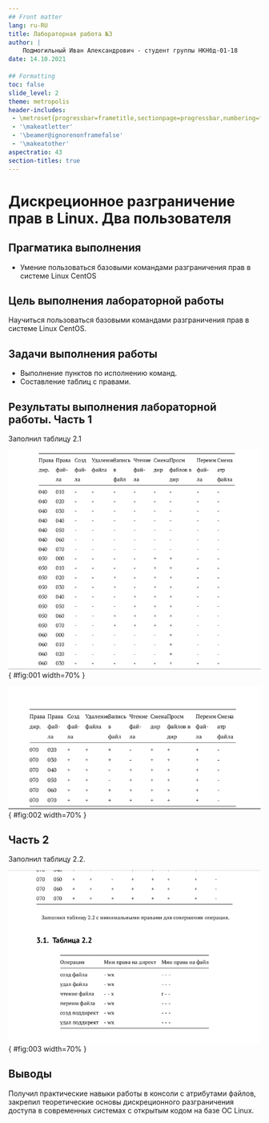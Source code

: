 ```yaml
---
## Front matter
lang: ru-RU
title: Лабораторная работа №3
author: |
	Подмогильный Иван Александрович - студент группы НКНбд-01-18
date: 14.10.2021

## Formatting
toc: false
slide_level: 2
theme: metropolis
header-includes:
 - \metroset{progressbar=frametitle,sectionpage=progressbar,numbering=fraction}
 - '\makeatletter'
 - '\beamer@ignorenonframefalse'
 - '\makeatother'
aspectratio: 43
section-titles: true
---
```


# Дискреционное разграничение прав в Linux. Два пользователя

## Прагматика выполнения

- Умение пользоваться базовыми командами разграничения прав в системе Linux CentOS

## Цель выполнения лабораторной работы

Научиться пользоваться базовыми командами разграничения прав в системе Linux CentOS.

## Задачи выполнения работы

- Выполнение пунктов по исполнению команд.
- Составление таблиц с правами.

## Результаты выполнения лабораторной работы. Часть 1

Заполнил таблицу 2.1

![Таблица 1$\label{fig8}$](../images/11.png){ #fig:001 width=70% }

![Таблица 1$\label{fig8}$](../images/13.png){ #fig:002 width=70% }

## Часть 2

Заполнил таблицу 2.2.

![Таблица 2$\label{fig13}$](../images/12.png){ #fig:003 width=70% }


## Выводы

Получил практические навыки работы в консоли с атрибутами файлов, закрепил теоретические основы дискреционного разграничения доступа в современных системах с открытым кодом на базе ОС Linux.
